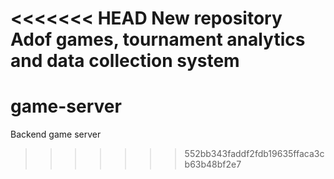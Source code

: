 <<<<<<< HEAD
New repository
Adof games, tournament analytics and data collection system
=======
# game-server
Backend game server
>>>>>>> 552bb343faddf2fdb19635ffaca3cb63b48bf2e7
